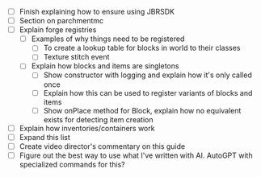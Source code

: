 - [ ] Finish explaining how to ensure using JBRSDK
- [ ] Section on parchmentmc
- [ ] Explain forge registries
  - [ ] Examples of why things need to be registered
    - [ ]  To create a lookup table for blocks in world to their classes
    - [ ]  Texture stitch event
  - [ ] Explain how blocks and items are singletons
    - [ ] Show constructor with logging and explain how it's only called once
    - [ ] Explain how this can be used to register variants of blocks and items
    - [ ] Show onPlace method for Block, explain how no equivalent exists for detecting item creation
- [ ] Explain how inventories/containers work
- [ ] Expand this list
- [ ] Create video director's commentary on this guide
- [ ] Figure out the best way to use what I've written with AI. AutoGPT with specialized commands for this?